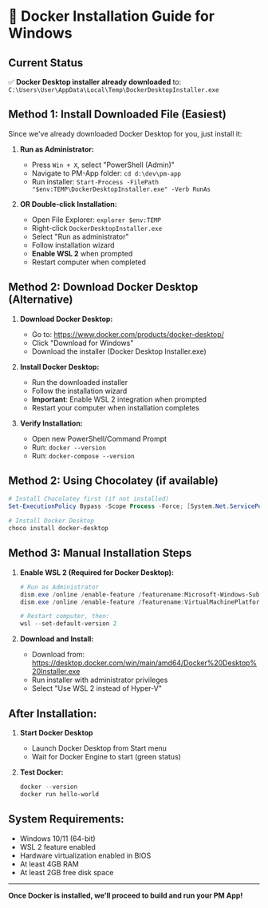 # 🐳 Docker Installation Guide for Windows

## Current Status
✅ **Docker Desktop installer already downloaded** to: `C:\Users\User\AppData\Local\Temp\DockerDesktopInstaller.exe`

## **Method 1: Install Downloaded File (Easiest)**

Since we've already downloaded Docker Desktop for you, just install it:

1. **Run as Administrator:**
   - Press `Win + X`, select "PowerShell (Admin)"
   - Navigate to PM-App folder: `cd d:\dev\pm-app`
   - Run installer: `Start-Process -FilePath "$env:TEMP\DockerDesktopInstaller.exe" -Verb RunAs`

2. **OR Double-click Installation:**
   - Open File Explorer: `explorer $env:TEMP`
   - Right-click `DockerDesktopInstaller.exe`
   - Select "Run as administrator"
   - Follow installation wizard
   - **Enable WSL 2** when prompted
   - Restart computer when completed

## **Method 2: Download Docker Desktop (Alternative)**

1. **Download Docker Desktop:**
   - Go to: https://www.docker.com/products/docker-desktop/
   - Click "Download for Windows"
   - Download the installer (Docker Desktop Installer.exe)

2. **Install Docker Desktop:**
   - Run the downloaded installer
   - Follow the installation wizard
   - **Important**: Enable WSL 2 integration when prompted
   - Restart your computer when installation completes

3. **Verify Installation:**
   - Open new PowerShell/Command Prompt
   - Run: `docker --version`
   - Run: `docker-compose --version`

## **Method 2: Using Chocolatey (if available)**

```powershell
# Install Chocolatey first (if not installed)
Set-ExecutionPolicy Bypass -Scope Process -Force; [System.Net.ServicePointManager]::SecurityProtocol = [System.Net.ServicePointManager]::SecurityProtocol -bor 3072; iex ((New-Object System.Net.WebClient).DownloadString('https://community.chocolatey.org/install.ps1'))

# Install Docker Desktop
choco install docker-desktop
```

## **Method 3: Manual Installation Steps**

1. **Enable WSL 2 (Required for Docker Desktop):**
   ```powershell
   # Run as Administrator
   dism.exe /online /enable-feature /featurename:Microsoft-Windows-Subsystem-Linux /all /norestart
   dism.exe /online /enable-feature /featurename:VirtualMachinePlatform /all /norestart
   
   # Restart computer, then:
   wsl --set-default-version 2
   ```

2. **Download and Install:**
   - Download from: https://desktop.docker.com/win/main/amd64/Docker%20Desktop%20Installer.exe
   - Run installer with administrator privileges
   - Select "Use WSL 2 instead of Hyper-V"

## **After Installation:**

1. **Start Docker Desktop**
   - Launch Docker Desktop from Start menu
   - Wait for Docker Engine to start (green status)

2. **Test Docker:**
   ```powershell
   docker --version
   docker run hello-world
   ```

## **System Requirements:**
- Windows 10/11 (64-bit)
- WSL 2 feature enabled
- Hardware virtualization enabled in BIOS
- At least 4GB RAM
- At least 2GB free disk space

---

**Once Docker is installed, we'll proceed to build and run your PM App!**

